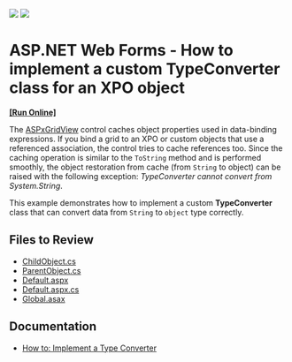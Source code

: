 <!-- default badges list -->
[![](https://img.shields.io/badge/Open_in_DevExpress_Support_Center-FF7200?style=flat-square&logo=DevExpress&logoColor=white)](https://supportcenter.devexpress.com/ticket/details/E2210)
[![](https://img.shields.io/badge/📖_How_to_use_DevExpress_Examples-e9f6fc?style=flat-square)](https://docs.devexpress.com/GeneralInformation/403183)
<!-- default badges end -->

# ASP.NET Web Forms - How to implement a custom TypeConverter class for an XPO object
<!-- run online -->
**[[Run Online]](https://codecentral.devexpress.com/128540757/)**
<!-- run online end -->

The [ASPxGridView](https://docs.devexpress.com/AspNet/DevExpress.Web.ASPxGridView) control caches object properties used in data-binding expressions. If you bind a grid to an XPO or custom objects that use a referenced association, the control tries to cache references too. Since the caching operation is similar to the `ToString` method and is performed smoothly, the object restoration from cache (from `String` to object) can be raised with the following exception: _TypeConverter cannot convert from System.String_.

This example demonstrates how to implement a custom **TypeConverter** class that can convert data from `String` to `object` type correctly.

## Files to Review

* [ChildObject.cs](./CS/WebSite/App_Code/ChildObject.cs)
* [ParentObject.cs](./CS/WebSite/App_Code/ParentObject.cs)
* [Default.aspx](./CS/WebSite/Default.aspx)
* [Default.aspx.cs](./CS/WebSite/Default.aspx.cs)
* [Global.asax](./CS/WebSite/Global.asax)

## Documentation

* [How to: Implement a Type Converter](https://learn.microsoft.com/en-us/previous-versions/ayybcxe5(v=vs.140))
